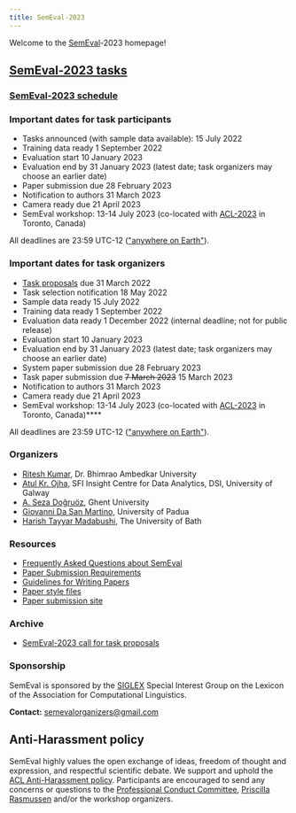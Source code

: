 ```yaml
---
title: SemEval-2023
---
```


Welcome to the [SemEval](https://semeval.github.io/)-2023 homepage!

## [SemEval-2023 tasks](tasks) 
### [SemEval-2023 schedule](schedule)

### Important dates for task participants

- Tasks announced (with sample data available): 15 July 2022
- Training data ready 1 September 2022
- Evaluation start 10 January 2023
- Evaluation end by 31 January 2023 (latest date; task organizers may choose an earlier date)
- Paper submission due 28 February 2023
- Notification to authors 31 March 2023
- Camera ready due 21 April 2023
- SemEval workshop: 13-14 July 2023 (co-located with [ACL-2023](https://2023.aclweb.org/) in Toronto, Canada)

All deadlines are 23:59 UTC-12 (["anywhere on Earth"](https://en.wikipedia.org/wiki/Anywhere_on_Earth)).

### Important dates for task organizers

- [Task proposals](cft) due 31 March 2022
- Task selection notification 18 May 2022
- Sample data ready 15 July 2022
- Training data ready 1 September 2022
- Evaluation data ready 1 December 2022 (internal deadline; not for public release)
- Evaluation start 10 January 2023
- Evaluation end by 31 January 2023 (latest date; task organizers may choose an earlier date)
- System paper submission due 28 February 2023
- Task paper submission due <s> 7 March 2023</s> 15 March 2023
- Notification to authors 31 March 2023
- Camera ready due 21 April 2023
- SemEval workshop: 13-14 July 2023 (co-located with [ACL-2023](https://2023.aclweb.org/) in Toronto, Canada)****

All deadlines are 23:59 UTC-12 (["anywhere on Earth"](https://en.wikipedia.org/wiki/Anywhere_on_Earth)).


### Organizers

<!---- [Guy Emerson](https://www.languagesciences.cam.ac.uk/directory/guy-emerson), University of Cambridge-->
<!--- [Natalie Schluter](https://natschluter.github.io/), Apple & IT University Copenhagen-->
- [Ritesh Kumar](https://www.ctrans.in/research/clresearch), Dr. Bhimrao Ambedkar University
- [Atul Kr. Ojha](https://www.universityofgalway.ie/our-research/people/engineering-and-informatics/atulkumarojha/), SFI Insight Centre for Data Analytics, DSI, University of Galway
- [A. Seza Doğruöz](https://research.flw.ugent.be/en/as.dogruoz), Ghent University
- [Giovanni Da San Martino](https://scholar.google.fr/citations?user=URABLy0AAAAJ&hl=en), University of Padua
- [Harish Tayyar Madabushi](https://www.harishtayyarmadabushi.com/), The University of Bath

### Resources

- [Frequently Asked Questions about SemEval](/faq.html)
- [Paper Submission Requirements](/paper-requirements.html)
- [Guidelines for Writing Papers](/system-paper-template.html)
- [Paper style files](https://acl-org.github.io/ACLPUB/formatting.html)
- [Paper submission site](https://softconf.com/acl2023/SemEval2023/)
<!---- [SemEval-2023 call for task proposals (archival)](cft)--->
### Archive

- [SemEval-2023 call for task proposals](https://semeval.github.io/SemEval2023/cft)

### Sponsorship

SemEval is sponsored by the [SIGLEX](http://alt.qcri.org/siglex/) Special Interest Group on the Lexicon of the Association for Computational Linguistics.


__Contact:__ <semevalorganizers@gmail.com>
<!--- Most questions not answered by the above resources should be directed to organizers of specific [tasks](tasks.html).
General questions about SemEval organization should be directed to <semevalorganizers@gmail.com>.--->

## Anti-Harassment policy

SemEval highly values the open exchange of ideas, freedom of thought and expression, and respectful scientific debate.
We support and uphold the [ACL Anti-Harassment policy](https://www.aclweb.org/adminwiki/index.php?title=Anti-Harassment_Policy).
Participants are encouraged to send any concerns or questions to the [Professional Conduct Committee](https://www.aclweb.org/adminwiki/index.php?title=Professional_Conduct_Committee),
[Priscilla Rasmussen](mailto:acl@aclweb.org) and/or the workshop organizers.

